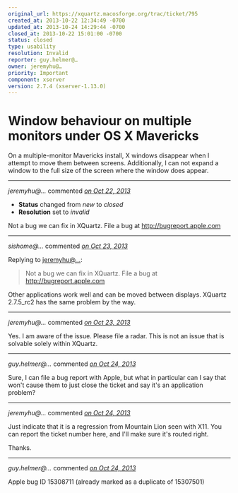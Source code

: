 ```yaml
---
original_url: https://xquartz.macosforge.org/trac/ticket/795
created_at: 2013-10-22 12:34:49 -0700
updated_at: 2013-10-24 14:29:44 -0700
closed_at: 2013-10-22 15:01:00 -0700
status: closed
type: usability
resolution: Invalid
reporter: guy.helmer@…
owner: jeremyhu@…
priority: Important
component: xserver
version: 2.7.4 (xserver-1.13.0)
---
```


Window behaviour on multiple monitors under OS X Mavericks
==========================================================


On a multiple-monitor Mavericks install, X windows disappear when I attempt to move them between screens.
Additionally, I can not expand a window to the full size of the screen where the window does appear.



---

*jeremyhu@…* commented *[on Oct 22, 2013](https://xquartz.macosforge.org/trac/ticket/795#comment:1 "October 22, 2013 at 3:01 PM PDT")*

-   **Status** changed from *new* to *closed*
-   **Resolution** set to *invalid*

Not a bug we can fix in XQuartz. File a bug at <http://bugreport.apple.com>



---

*sishome@…* commented *[on Oct 23, 2013](https://xquartz.macosforge.org/trac/ticket/795#comment:2 "October 23, 2013 at 12:01 AM PDT")*

Replying to [jeremyhu@…](https://xquartz.macosforge.org/trac/ticket/795#comment:1):

> Not a bug we can fix in XQuartz. File a bug at <http://bugreport.apple.com>

Other applications work well and can be moved between displays. XQuartz 2.7.5\_rc2 has the same problem by the way.



---

*jeremyhu@…* commented *[on Oct 23, 2013](https://xquartz.macosforge.org/trac/ticket/795#comment:3 "October 23, 2013 at 12:22 AM PDT")*

Yes. I am aware of the issue. Please file a radar. This is not an issue that is solvable solely within XQuartz.



---

*guy.helmer@…* commented *[on Oct 24, 2013](https://xquartz.macosforge.org/trac/ticket/795#comment:4 "October 24, 2013 at 5:33 AM PDT")*

Sure, I can file a bug report with Apple, but what in particular can I say that won't cause them to just close the ticket and say it's an application problem?



---

*jeremyhu@…* commented *[on Oct 24, 2013](https://xquartz.macosforge.org/trac/ticket/795#comment:5 "October 24, 2013 at 2:17 PM PDT")*

Just indicate that it is a regression from Mountain Lion seen with X11. You can report the ticket number here, and I'll make sure it's routed right.

Thanks.



---

*guy.helmer@…* commented *[on Oct 24, 2013](https://xquartz.macosforge.org/trac/ticket/795#comment:6 "October 24, 2013 at 2:29 PM PDT")*

Apple bug ID 15308711
(already marked as a duplicate of 15307501)



